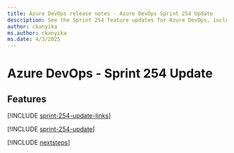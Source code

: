 ```yaml
---
title: Azure DevOps release notes - Azure DevOps Sprint 254 Update
description: See the Sprint 254 feature updates for Azure DevOps, including next steps.
author: ckanyika
ms.author: ckanyika
ms.date: 4/3/2025
---
```


# Azure DevOps - Sprint 254 Update

## Features

[!INCLUDE [sprint-254-update-links](../includes/general/sprint-254-update-links.md)]

[!INCLUDE [sprint-254-update](../includes/general/sprint-254-update.md)]

[!INCLUDE [nextsteps](../includes/nextsteps.md)]

